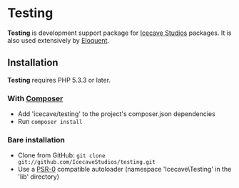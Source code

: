# Testing

<!--
[![Build Status](https://api.travis-ci.org/IcecaveStudios/testing.png)](http://travis-ci.org/IcecaveStudios/testing)
[![Test Coverage](http://icecave.com.au/testing/coverage-report/coverage.png)](http://icecave.com.au/testing/coverage-report/index.html)
-->

**Testing** is development support package for [Icecave Studios](http://icecave.com.au) packages. It is also used extensively by [Eloquent](https://github.com/eloquent).

## Installation

**Testing** requires PHP 5.3.3 or later.

### With [Composer](http://getcomposer.org/)

* Add 'icecave/testing' to the project's composer.json dependencies
* Run `composer install`

### Bare installation

* Clone from GitHub: `git clone git://github.com/IcecaveStudios/testing.git`
* Use a [PSR-0](https://github.com/php-fig/fig-standards/blob/master/accepted/PSR-0.md)
  compatible autoloader (namespace 'Icecave\Testing' in the 'lib' directory)
